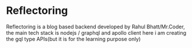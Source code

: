 # Reflectoring
Reflectoring is a blog based backend developed by Rahul Bhatt/Mr.Coder, the main tech stack is nodejs / graphql and apollo client here i am creating the gql type APIs(but it is for the learning purpose only)
